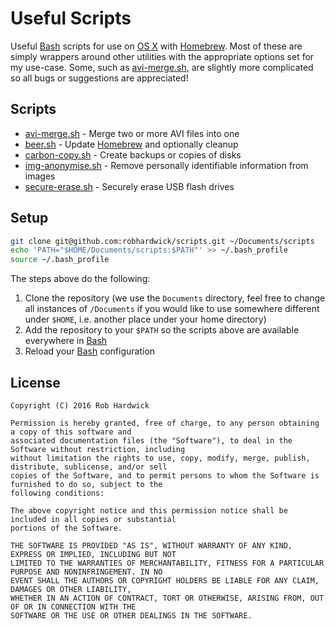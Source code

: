 # Useful Scripts

Useful [Bash](https://www.gnu.org/software/bash/) scripts for use on [OS X](https://www.apple.com/osx/) with [Homebrew](http://brew.sh). Most of these are simply wrappers around other utilities with the appropriate options set for my use-case. Some, such as [avi-merge.sh](avi-merge.sh), are slightly more complicated so all bugs or suggestions are appreciated!

## Scripts

* [avi-merge.sh](avi-merge.sh) - Merge two or more AVI files into one
* [beer.sh](beer.sh) - Update [Homebrew](http://brew.sh) and optionally cleanup
* [carbon-copy.sh](carbon-copy.sh) - Create backups or copies of disks
* [img-anonymise.sh](img-anonymise.sh) - Remove personally identifiable information from images
* [secure-erase.sh](secure-erase.sh) - Securely erase USB flash drives

## Setup

```bash
git clone git@github.com:robhardwick/scripts.git ~/Documents/scripts
echo 'PATH="$HOME/Documents/scripts:$PATH"' >> ~/.bash_profile
source ~/.bash_profile
```

The steps above do the following:

1. Clone the repository (we use the `Documents` directory, feel free to change all instances of `/Documents` if you would like to use somewhere different under `$HOME`, i.e. another place under your home directory)
2. Add the repository to your `$PATH` so the scripts above are available everywhere in [Bash](https://www.gnu.org/software/bash/)
3. Reload your [Bash](https://www.gnu.org/software/bash/) configuration

## License

    Copyright (C) 2016 Rob Hardwick

    Permission is hereby granted, free of charge, to any person obtaining a copy of this software and
    associated documentation files (the "Software"), to deal in the Software without restriction, including
    without limitation the rights to use, copy, modify, merge, publish, distribute, sublicense, and/or sell
    copies of the Software, and to permit persons to whom the Software is furnished to do so, subject to the
    following conditions:

    The above copyright notice and this permission notice shall be included in all copies or substantial
    portions of the Software.

    THE SOFTWARE IS PROVIDED "AS IS", WITHOUT WARRANTY OF ANY KIND, EXPRESS OR IMPLIED, INCLUDING BUT NOT
    LIMITED TO THE WARRANTIES OF MERCHANTABILITY, FITNESS FOR A PARTICULAR PURPOSE AND NONINFRINGEMENT. IN NO
    EVENT SHALL THE AUTHORS OR COPYRIGHT HOLDERS BE LIABLE FOR ANY CLAIM, DAMAGES OR OTHER LIABILITY,
    WHETHER IN AN ACTION OF CONTRACT, TORT OR OTHERWISE, ARISING FROM, OUT OF OR IN CONNECTION WITH THE
    SOFTWARE OR THE USE OR OTHER DEALINGS IN THE SOFTWARE.
